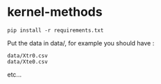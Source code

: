 # kernel-methods

`pip install -r requirements.txt`

Put the data in data/, for example you should have :

```
data/Xtr0.csv
data/Xte0.csv
```

etc...

